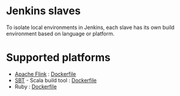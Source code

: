 # Jenkins slaves

To isolate local environments in Jenkins, each slave has its own build environment based on language or platform.

# Supported platforms

* [Apache Flink](https://flink.apache.org) : [Dockerfile](flink/Dockerfile)
* [SBT](https://scala-sbt.org) - Scala build tool : [Dockerfile](sbt/Dockerfile)
* Ruby : [Dockerfile](ruby/Dockerfile)



